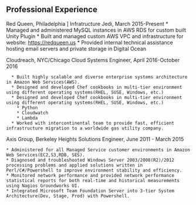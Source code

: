 ## Professional Experience


Red Queen, Philadelphia ]
Infratructure Jedi, March 2015-Present
    * Managed and administered MySQL instances in AWS RDS for custom built Unity Plugin
    * Built and managed custom AWS VPC and infrastructure for website: https://redqueen.us
    * Provided internal technical assistance hosting email servers and private storage in Digital Ocean


Cloudreach, NYC/Chicago
Cloud Systems Engineer, April 2016-October 2016

      * Built highly scalable and diverse enterprise systems architecture in Amazon Web Services(AWS).
      * Designed and developed Chef cookbooks in multi-tier environment using different operating systems(RHEL, SUSE, Windows, etc.)
      * Designed and developed Chef cookbooks in multi-tier environment using different operating systems(RHEL, SUSE, Windows, etc.)
        * Python
        * Cloudwatch
        * Lambda
      * Worked with intercontinental team to provide fast, efficient infrastructure migration to a worldwide gas utility company.


Axis Group, Berkeley Heights
Solutions Engineer, June 2011 - March 2015

    * Administered for all Managed Service customer environments in Amazon Web Services(EC2,S3,RDB, SES).
    * Diagnosed and troubleshooted Windows Server 2003/2008(R2)/2012 processing problems and applied solutions written in Perl/C#/Powershell to improve environment stability and efficiency.
    * Monitored network performance and provided network performance statistical reports for both real-time and historical measurements using Nagios Groundworks UI.
    * Integrated Microsoft Team Foundation Server into 3-tier System Architecture(Dev, Stage, Prod) with Powershell.
